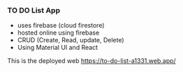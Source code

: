 ### TO DO List App

- uses firebase (cloud firestore)
- hosted online using firebase
- CRUD (Create, Read, update, Delete)
- Using Material UI and React

This is the deployed web
https://to-do-list-a1331.web.app/
